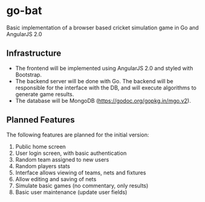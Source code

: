 # go-bat
Basic implementation of a browser based cricket simulation game in Go and AngularJS 2.0

## Infrastructure
* The frontend will be implemented using AngularJS 2.0 and styled with Bootstrap.
* The backend server will be done with Go.  The backend will be responsible for the interface with the DB, and will execute algorithms to generate game results.
* The database will be MongoDB (https://godoc.org/gopkg.in/mgo.v2).

## Planned Features
The following features are planned for the initial version:

1. Public home screen
2. User login screen, with basic authentication
3. Random team assigned to new users
4. Random players stats
5. Interface allows viewing of teams, nets and fixtures
6. Allow editing and saving of nets
7. Simulate basic games (no commentary, only results)
8. Basic user maintenance (update user fields)
